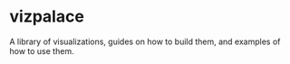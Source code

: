 # vizpalace
A library of visualizations, guides on how to build them, and examples of how to use them.
